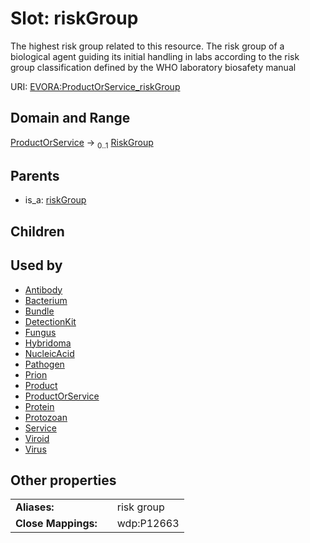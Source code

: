 
# Slot: riskGroup

The highest risk group related to this resource. The risk group of a biological agent guiding its initial handling in labs according to the risk group classification defined by the WHO laboratory biosafety manual

URI: [EVORA:ProductOrService_riskGroup](https://evora-project.eu/ProductOrService_riskGroup)


## Domain and Range

[ProductOrService](ProductOrService.md) &#8594;  <sub>0..1</sub> [RiskGroup](RiskGroup.md)

## Parents

 *  is_a: [riskGroup](riskGroup.md)

## Children


## Used by

 * [Antibody](Antibody.md)
 * [Bacterium](Bacterium.md)
 * [Bundle](Bundle.md)
 * [DetectionKit](DetectionKit.md)
 * [Fungus](Fungus.md)
 * [Hybridoma](Hybridoma.md)
 * [NucleicAcid](NucleicAcid.md)
 * [Pathogen](Pathogen.md)
 * [Prion](Prion.md)
 * [Product](Product.md)
 * [ProductOrService](ProductOrService.md)
 * [Protein](Protein.md)
 * [Protozoan](Protozoan.md)
 * [Service](Service.md)
 * [Viroid](Viroid.md)
 * [Virus](Virus.md)

## Other properties

|  |  |  |
| --- | --- | --- |
| **Aliases:** | | risk group |
| **Close Mappings:** | | wdp:P12663 |